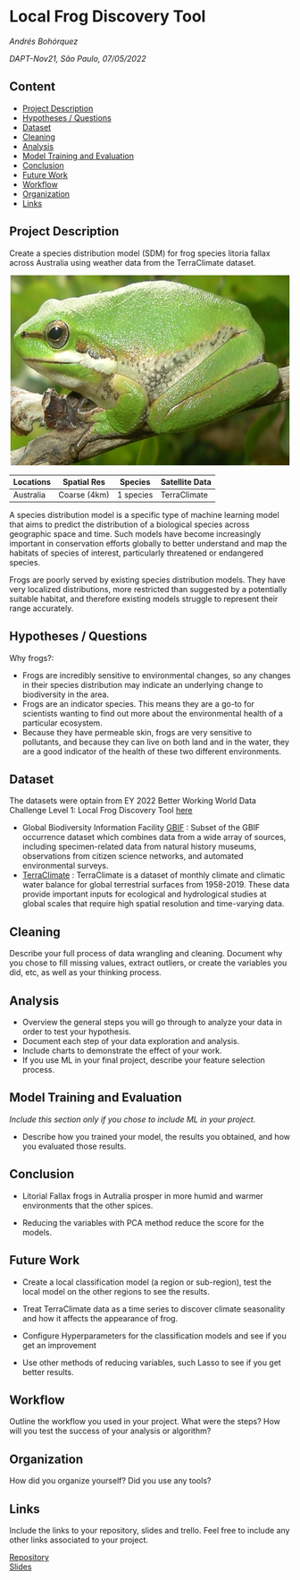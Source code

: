 # Local Frog Discovery Tool
*Andrés Bohórquez*

*DAPT-Nov21, São Paulo, 07/05/2022*

## Content
- [Project Description](#project-description)
- [Hypotheses / Questions](#hypotheses-/-questions)
- [Dataset](#dataset)
- [Cleaning](#cleaning)
- [Analysis](#analysis)
- [Model Training and Evaluation](#model-training-and-evaluation)
- [Conclusion](#conclusion)
- [Future Work](#future-work)
- [Workflow](#workflow)
- [Organization](#organization)
- [Links](#links)
<a name="project-description"></a>

## Project Description

Create a species distribution model (SDM) for frog species litoria fallax across Australia using weather data from the TerraClimate dataset.

<center>
<img src="pictures/Litoria_fallax.jpg" width="500" height="340"> 


| Locations                     | Spatial Res        | Species          | Satellite Data                                                |
|-------------------------------|--------------------|------------------|---------------------------------------------------------------|
| Australia                     | Coarse (4km)  | 1 species  | TerraClimate    

</center>

A species distribution model is a specific type of machine learning model that aims to predict the distribution of a biological species across geographic space and time. Such models have become increasingly important in conservation efforts globally to better understand and map the habitats of species of interest, particularly threatened or endangered species. 

Frogs are poorly served by existing species distribution models. They have very localized distributions, more restricted than suggested by a potentially suitable   habitat, and therefore existing models struggle to represent their range accurately.

<a name="hypotheses-/-questions"></a>

## Hypotheses / Questions

Why frogs?:
* Frogs are incredibly sensitive to environmental changes, so any changes in their species distribution may indicate an underlying change to biodiversity in the area.
* Frogs are an indicator species. This means they are a go-to for scientists wanting to find out more about the environmental health of a particular ecosystem.
* Because they have permeable skin, frogs are very sensitive to pollutants, and because they can live on both land and in the water, they are a good indicator of the health of these two different environments.

<a name="dataset"></a>

## Dataset

The datasets were optain from EY 2022 Better Working World Data Challenge Level 1: Local Frog Discovery Tool [here](https://challenge.ey.com/challenges/level-1-local-frog-discovery-tool-SXnArnHsm/data-description)
 * Global Biodiversity Information Facility [GBIF](https://www.gbif.org/pt/dataset/47c9fee2-619a-481c-a114-386bc4748256) : Subset of the GBIF occurrence   dataset which combines data from a wide array of sources, including specimen-related data from natural history museums, observations from citizen science networks, and automated environmental surveys.
 *  [TerraClimate](https://planetarycomputer.microsoft.com/dataset/terraclimate) : TerraClimate is a dataset of monthly climate and climatic water balance for global terrestrial surfaces from 1958-2019. These data provide important inputs for ecological and hydrological studies at global scales that require high spatial resolution and time-varying data.


<a name="cleaning"></a>

## Cleaning
Describe your full process of data wrangling and cleaning. Document why you chose to fill missing values, extract outliers, or create the variables you did, etc, as well as your thinking process.

<a name="analysis"></a>

## Analysis
* Overview the general steps you will go through to analyze your data in order to test your hypothesis.
* Document each step of your data exploration and analysis.
* Include charts to demonstrate the effect of your work. 
* If you use ML in your final project, describe your feature selection process.

<a name="model-training-and-evaluation"></a>

## Model Training and Evaluation
*Include this section only if you chose to include ML in your project.*
* Describe how you trained your model, the results you obtained, and how you evaluated those results.

<a name="conclusion"></a>

## Conclusion

* Litorial Fallax frogs in Autralia prosper in more humid and warmer environments that the other spices.

* Reducing the variables with PCA method reduce the score for the models. 


<a name="future-work"></a>

## Future Work

* Create a local classification model (a region or sub-region), test the local model on the other regions to see the results.

* Treat TerraClimate data as a time series to discover climate seasonality and how it affects the appearance of  frog.

* Configure Hyperparameters for the classification models and see if you get an improvement

* Use other methods of reducing variables, such Lasso to see if you get better results.


<a name="workflow"></a>

## Workflow
Outline the workflow you used in your project. What were the steps?
How will you test the success of your analysis or algorithm?

<a name="organization"></a>

## Organization
How did you organize yourself? Did you use any tools?

<a name="links"></a>

## Links
Include the links to your repository, slides and trello. Feel free to include any other links associated to your project. 

[Repository](https://github.com/)  
[Slides](https://slides.com/)  
